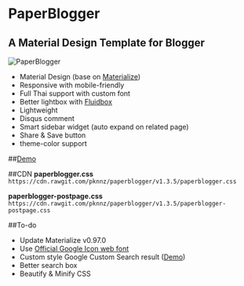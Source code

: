 # PaperBlogger #
## A Material Design Template for Blogger ##

![PaperBlogger](http://i.imgur.com/v4A1fyq.png)

- Material Design (base on [Materialize](http://materializecss.com))
- Responsive with mobile-friendly
- Full Thai support with custom font
- Better lightbox with [Fluidbox](http://terrymun.github.io/Fluidbox/)
- Lightweight
- Disqus comment
- Smart sidebar widget (auto expand on related page)
- Share & Save button
- theme-color support

##[Demo](http://blogger.pakin.me/)

##CDN
**paperblogger.css**
`https://cdn.rawgit.com/pknnz/paperblogger/v1.3.5/paperblogger.css`

**paperblogger-postpage.css**
`https://cdn.rawgit.com/pknnz/paperblogger/v1.3.5/paperblogger-postpage.css`

##To-do
- Update Materialize v0.97.0 
- Use [Official Google Icon web font](https://google.github.io/material-design-icons/#icon-font-for-the-web)
- Custom style Google Custom Search result ([Demo](http://blogger.pakin.me/p/search.html?q=twitter))
- Better search box
- Beautify & Minify CSS
